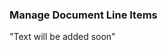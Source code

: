 <h3 className="h3-title">Manage Document Line Items</h3>

<p className="p-text">"Text will be added soon"</p>

